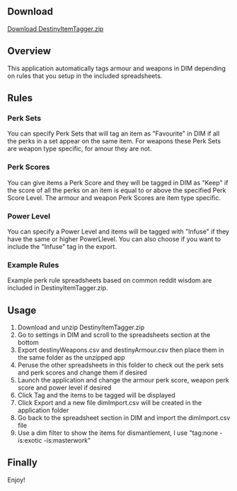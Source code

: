 ## Download
[Download DestinyItemTagger.zip](DestinyItemTagger.zip)

## Overview
This application automatically tags armour and weapons in DIM depending on rules that you setup in the included spreadsheets.

## Rules
### Perk Sets
You can specify Perk Sets that will tag an item as "Favourite" in DIM if all the perks in a set appear on the same item.
For weapons these Perk Sets are weapon type specific, for amour they are not.
### Perk Scores
You can give items a Perk Score and they will be tagged in DIM as "Keep" if the score of all the perks on an item is equal to or above the specified Perk Score Level.  The armour and weapon Perk Scores are item type specific.
### Power Level
You can specify a Power Level and items will be tagged with "Infuse" if they have the same or higher PowerLlevel. You can also choose if you want to include the "Infuse" tag in the export.
### Example Rules
Example perk rule spreadsheets based on common reddit wisdom are included in DestinyItemTagger.zip.

## Usage
1. Download and unzip DestinyItemTagger.zip
2. Go to settings in DIM and scroll to the spreadsheets section at the bottom
3. Export destinyWeapons.csv and destinyArmour.csv then place them in the same folder as the unzipped app
4. Peruse the other spreadsheets in this folder to check out the perk sets and perk scores and change them if desired
5. Launch the application and change the armour perk score, weapon perk score and power level if desired
6. Click Tag and the items to be tagged will be displayed
7. Click Export and a new file dimImport.csv will be created in the application folder
8. Go back to the spreadsheet section in DIM and import the dimImport.csv file
9. Use a dim filter to show the items for dismantlement, I use "tag:none -is:exotic -is:masterwork"

## Finally
Enjoy!
